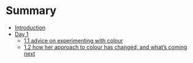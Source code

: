 # Summary

* [Introduction](README.md)
* [Day 1](Day1/README.md)
    * [1.1 advice on experimenting with colour](Day1/first-question.md)
    * [1.2 how her approach to colour has changed, and what’s coming next](Day1/second-question.md)

